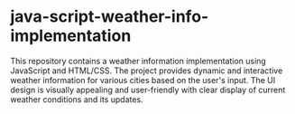 # java-script-weather-info-implementation
This repository contains a weather information implementation using JavaScript and HTML/CSS. The project provides dynamic and interactive weather information for various cities based on the user's input. The UI design is visually appealing and user-friendly with clear display of current weather conditions and its updates.
